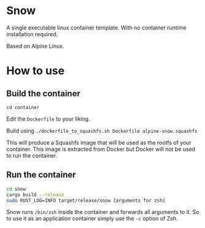 # Snow

A single executable linux container template. 
With no container runtime installation required.

Based on Alpine Linux.

# How to use

## Build the container

`cd container`

Edit the `Dockerfile` to your liking.

Build using `./dockerfile_to_squashfs.sh Dockerfile alpine-snow.squashfs`

This will produce a Squashfs image that will be used as the rootfs of your container.
This image is extracted from Docker but Docker will not be used to run the container.

## Run the container

```sh
cd snow
cargo build --release
sudo RUST_LOG=INFO target/release/snow [arguments for zsh]
```

Snow runs `/bin/zsh` inside the container and forwards all arguments to it.
So to use it as an application container simply use the `-c` option of Zsh.

